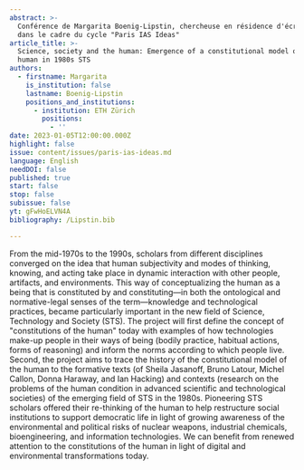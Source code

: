 ```yaml
---
abstract: >-
  Conférence de Margarita Boenig-Lipstin, chercheuse en résidence d'écriture,
  dans le cadre du cycle "Paris IAS Ideas"
article_title: >-
  Science, society and the human: Emergence of a constitutional model of the
  human in 1980s STS
authors:
  - firstname: Margarita
    is_institution: false
    lastname: Boenig-Lipstin
    positions_and_institutions:
      - institution: ETH Zürich
        positions:
          - ''
date: 2023-01-05T12:00:00.000Z
highlight: false
issue: content/issues/paris-ias-ideas.md
language: English
needDOI: false
published: true
start: false
stop: false
subissue: false
yt: gFwHoELVN4A
bibliography: /Lipstin.bib

---
```


From the mid-1970s to the 1990s, scholars from different disciplines converged on the idea that human subjectivity and modes of thinking, knowing, and acting take place in dynamic interaction with other people, artifacts, and environments. This way of conceptualizing the human as a being that is constituted by and constituting—in both the ontological and normative-legal senses of the term—knowledge and technological practices, became particularly important in the new field of Science, Technology and Society (STS). The project will first define the concept of "constitutions of the human" today with examples of how technologies make-up people in their ways of being (bodily practice, habitual actions, forms of reasoning) and inform the norms according to which people live. Second, the project aims to trace the history of the constitutional model of the human to the formative texts (of Sheila Jasanoff, Bruno Latour, Michel Callon, Donna Haraway, and Ian Hacking) and contexts (research on the problems of the human condition in advanced scientific and technological societies) of the emerging field of STS in the 1980s. Pioneering STS scholars offered their re-thinking of the human to help restructure social institutions to support democratic life in light of growing awareness of the environmental and political risks of nuclear weapons, industrial chemicals, bioengineering, and information technologies. We can benefit from renewed attention to the constitutions of the human in light of digital and environmental transformations today. 


<Youtube yt="gFwHoELVN4A" caption="Science, society and the human: Emergence of a constitutional model of the human in 1980s STS" start="false" stop="false"></Youtube>
